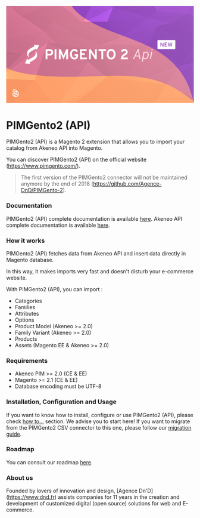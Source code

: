 ![PIMGento2](doc/pimgento2-api-logo.png)

# PIMGento2 (API)

PIMGento2 (API) is a Magento 2 extension that allows you to import your catalog from Akeneo API into Magento.

You can discover PIMGento2 (API) on the official website (https://www.pimgento.com/).

> The first version of the PIMGento2 connector will not be maintained anymore by the end of 2018 (https://github.com/Agence-DnD/PIMGento-2).

### Documentation

PIMGento2 (API) complete documentation is available [here](doc/summary.md).
Akeneo API complete documentation is available [here](https://api.akeneo.com/).

### How it works

PIMGento2 (API) fetches data from Akeneo API and insert data directly in Magento database.

In this way, it makes imports very fast and doesn't disturb your e-commerce website.

With PIMGento2 (API), you can import :
* Categories
* Families
* Attributes
* Options
* Product Model (Akeneo >= 2.0)
* Family Variant (Akeneo >= 2.0)
* Products
* Assets (Magento EE & Akeneo >= 2.0)

### Requirements

* Akeneo PIM >= 2.0 (CE & EE)
* Magento >= 2.1 (CE & EE)
* Database encoding must be UTF-8

### Installation, Configuration and Usage

If you want to know how to install, configure or use PIMGento2 (API), please check [how to...](doc/important_stuff/how_to.md) section. We advise you to start here!
If you want to migrate from the PIMGento2 CSV connector to this one, please follow our [migration guide](doc/important_stuff/migration_guide.md).

### Roadmap

You can consult our roadmap [here](doc/important_stuff/roadmap.md).

### About us

Founded by lovers of innovation and design, [Agence Dn'D] (https://www.dnd.fr) assists companies for 11 years in the creation and development of customized digital (open source) solutions for web and E-commerce.
